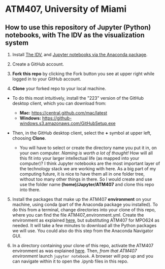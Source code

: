 # ATM407, University of Miami

## How to use this repository of Jupyter (Python) notebooks, with The IDV as the visualization system

1. Install [The IDV](https://www.unidata.ucar.edu/downloads/idv/nightly/index.jsp), and [Jupyter notebooks via the Anaconda package](https://unidata.github.io/unidata-python-workshop/installation.html). 

2. Create a GitHub account. 

3. **Fork this repo** by clicking the Fork button you see at upper right while logged in to your GitHub account.

4. **Clone** your forked repo to your local machine. 
  - To do this most intuitively, install the "223" version of the GitHub desktop client, which you can download from: 
    - **Mac:** https://central.github.com/mac/latest
    - **Windows:** https://github-windows.s3.amazonaws.com/GitHubSetup.exe
    
  - Then, in the GitHub desktop client, select the **+** symbol at upper left, choosing **Clone**.
    - You will have to select or create the directory name you put it in, on your own computer. *Naming is worth a lot of thought!* How will all this fit into your larger intellectual life (as mapped into your computer)? I think Jupyter notebooks are the most important layer of the technology stack we are working with here. As a big part of my computing future, it is nice to have them all in one folder tree, without too many other things in there. So I would create and use use the folder name **(home)/Jupyter/ATM407** and clone this repo into there. 

5. Install the packages that make up the ATM407 **environment** on your machine, using conda (part of the Anaconda package you installed). To do this from a terminal, change directories into your clone of this repo, where you can find the file ATM407_environment.yml. Create the environment as explained [here](https://github.com/MPOcanes/MPO624-2020/blob/master/CONDA_ENVIRONMENTS.md), but substituting ATM407 for MPO624 as needed. It will take a few minutes to download all the Python packages we will use. You could also do this step from the Anaconda Navigator GUI. 

6. In a directory containing your clone of this repo, activate the ATM407 environment as was explained [here](https://github.com/MPOcanes/MPO624-2020/blob/master/CONDA_ENVIRONMENTS.md). Then, *from that ATM407 environment* launch `jupyter notebook`. A browser will pop up and you can navigate within it to open the .ipynb files in this repo. 

